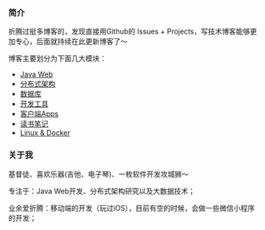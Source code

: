 ### 简介

折腾过挺多博客的，发现直接用Github的 Issues + Projects，写技术博客能够更加专心，后面就持续在此更新博客了～

博客主要划分为下面几大模块：

* [Java Web](https://github.com/johnnian/Blog/projects/1)
* [分布式架构](https://github.com/johnnian/Blog/projects/2)
* [数据库](https://github.com/johnnian/Blog/projects/3)
* [开发工具](https://github.com/johnnian/Blog/projects/4)
* [客户端Apps](https://github.com/johnnian/Blog/projects/5)
* [读书笔记](https://github.com/johnnian/Blog/projects/6)
* [Linux & Docker](https://github.com/johnnian/Blog/projects/7)

### 关于我

基督徒、喜欢乐器(吉他、电子琴)、一枚软件开发攻城狮～

专注于：Java Web开发、分布式架构研究以及大数据技术；

业余爱折腾：移动端的开发（玩过iOS），目前有空的时候，会做一些微信小程序的开发；


